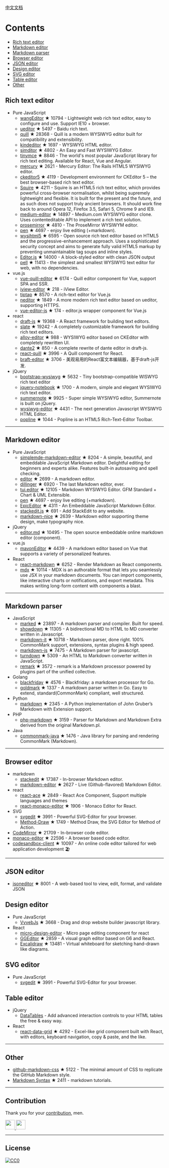
[中文文档](README_zh-CN.md)


# Contents
- [Rich text editor](#Rich-text-editor)
- [Markdown editor](#Markdown-editor)
- [Markdown parser](#Markdown-parser)
- [Browser editor](#Browser-editor)
- [JSON editor](#JSON-editor)
- [Design editor](#Design-editor)
- [SVG editor](#SVG-editor)
- [Table editor](#Table-editor)
- [Other](#Other)



## Rich text editor
- Pure JavaScript
  - [wangEditor](https://github.com/wangeditor-team/wangEditor) ★ 10794 - Lightweight web rich text editor, easy to configure and use. Support IE10 + browser.
  - [ueditor](https://github.com/fex-team/ueditor) ★ 5497 - Baidu rich text.
  - [quill](https://github.com/quilljs/quill) ★ 28368 - Quill is a modern WYSIWYG editor built for compatibility and extensibility.
  - [kindeditor](https://github.com/kindsoft/kindeditor) ★ 1697 - WYSIWYG HTML editor.
  - [simditor](https://github.com/mycolorway/simditor) ★ 4802 - An Easy and Fast WYSIWYG Editor.
  - [tinymce](https://github.com/tinymce/tinymce) ★ 8846 - The world's most popular JavaScript library for rich text editing. Available for React, Vue and Angular.
  - [mercury](https://github.com/jejacks0n/mercury) ★ 2621 - Mercury Editor: The Rails HTML5 WYSIWYG editor.
  - [ckeditor5](https://github.com/ckeditor/ckeditor5) ★ 4119 - Development environment for CKEditor 5 – the best browser-based rich text editor.
  - [Squire](https://github.com/neilj/Squire) ★ 4211 - Squire is an HTML5 rich text editor, which provides powerful cross-browser normalisation, whilst being supremely lightweight and flexible. It is built for the present and the future, and as such does not support truly ancient browsers. It should work fine back to around Opera 12, Firefox 3.5, Safari 5, Chrome 9 and IE9.
  - [medium-editor](https://github.com/yabwe/medium-editor) ★ 14897 - Medium.com WYSIWYG editor clone. Uses contenteditable API to implement a rich text solution.
  - [prosemirror](https://github.com/ProseMirror/prosemirror) ★ 4810 - The ProseMirror WYSIWYM editor.
  - [pen](https://github.com/sofish/pen) ★ 4697 - enjoy live editing (+markdown).
  - [wysihtml5](https://github.com/xing/wysihtml5) ★ 6595 - Open source rich text editor based on HTML5 and the progressive-enhancement approach. Uses a sophisticated security concept and aims to generate fully valid HTML5 markup by preventing unmaintainable tag soups and inline styles.
  - [Editor.js](https://github.com/codex-team/editor.js) ★ 14000 - A block-styled editor with clean JSON output
  - [pell](https://github.com/jaredreich/pell) ★ 11413 - the simplest and smallest WYSIWYG text editor for web, with no dependencies.
- vue.js
  - [vue-quill-editor](https://github.com/surmon-china/vue-quill-editor) ★ 6174 - Quill editor component for Vue, support SPA and SSR.
  - [iview-editor](https://github.com/iview/iview-editor) ★ 218 - iView Editor.
  - [tiptap](https://github.com/heyscrumpy/tiptap) ★ 8570 - A rich-text editor for Vue.js
  - [neditor](https://github.com/notadd/neditor) ★ 1849 - A more modern rich text editor based on ueditor, supporting HTTPS.
  - [vue-editor-js](https://github.com/ChangJoo-Park/vue-editor-js) ★ 174 - editor.js wrapper component for Vue.js
- react
  - [draft-js](https://github.com/facebook/draft-js) ★ 19368 - A React framework for building text editors.
  - [slate](https://github.com/ianstormtaylor/slate) ★ 19242 - A completely customizable framework for building rich text editors.
  - [alloy-editor](https://github.com/liferay/alloy-editor/) ★ 988 - WYSIWYG editor based on CKEditor with completely rewritten UI.
  - [dante2](https://github.com/michelson/dante2) ★ 850 - A complete rewrite of dante editor in draft-js.
  - [react-quill](https://github.com/zenoamaro/react-quill) ★ 3996 - A Quill component for React.
  - [braft-editor](https://github.com/margox/braft-editor) ★ 3706 - 美观易用的React富文本编辑器，基于draft-js开发.
- jQuery
  - [bootstrap-wysiwyg](https://github.com/mindmup/bootstrap-wysiwyg/) ★ 5632 - Tiny bootstrap-compatible WISWYG rich text editor
  - [jquery-notebook](https://github.com/raphaelcruzeiro/jquery-notebook) ★ 1700 - A modern, simple and elegant WYSIWYG rich text editor.
  - [summernote](https://github.com/summernote/summernote) ★ 9925 - Super simple WYSIWYG editor, Summernote is built on jQuery.
  - [wysiwyg-editor](https://github.com/froala/wysiwyg-editor) ★ 4431 - The next generation Javascript WYSIWYG HTML Editor.
  - [popline](https://github.com/kenshin54/popline) ★ 1044 - Popline is an HTML5 Rich-Text-Editor Toolbar.




---


## Markdown editor
- Pure JavaScript
  - [simplemde-markdown-editor](https://github.com/sparksuite/simplemde-markdown-editor) ★ 8204 -  A simple, beautiful, and embeddable JavaScript Markdown editor. Delightful editing for beginners and experts alike. Features built-in autosaving and spell checking.
  - [editor](https://github.com/lepture/editor) ★ 2699 - A markdown editor.
  - [dillinger](https://github.com/joemccann/dillinger) ★ 6920 - The last Markdown editor, ever.
  - [tui.editor](https://github.com/nhnent/tui.editor) ★ 12105 - Markdown WYSIWYG Editor. GFM Standard + Chart & UML Extensible.
  - [pen](https://github.com/sofish/pen) ★ 4697 - enjoy live editing (+markdown).
  - [EpicEditor](https://github.com/OscarGodson/EpicEditor) ★ 4311 - An Embeddable JavaScript Markdown Editor.
  - [stackedit.js](https://github.com/benweet/stackedit.js) ★ 691 - Add StackEdit to any website.
  - [markdown-nice](https://github.com/mdnice/markdown-nice) ★ 2639 - Markdown editor supporting theme design, make typography nice.
- jQuery
  - [editor.md](https://github.com/pandao/editor.md) ★ 10495 - The open source embeddable online markdown editor (component).
- vue.js
  - [mavonEditor](https://github.com/hinesboy/mavonEditor) ★ 4439 - A markdown editor based on Vue that supports a variety of personalized features.
- React
  - [react-markdown](https://github.com/remarkjs/react-markdown) ★ 6252 - Render Markdown as React components.
  - [mdx](https://github.com/mdx-js/mdx) ★ 10114 - MDX is an authorable format that lets you seamlessly use JSX in your markdown documents. You can import components, like interactive charts or notifications, and export metadata. This makes writing long-form content with components a blast.



---




## Markdown parser
- JavaScript
  - [marked](https://github.com/markedjs/marked) ★ 23897 - A markdown parser and compiler. Built for speed.
  - [showdown](https://github.com/showdownjs/showdown) ★ 11305 - A bidirectional MD to HTML to MD converter written in Javascript.
  - [markdown-it](https://github.com/markdown-it/markdown-it) ★ 10718 - Markdown parser, done right. 100% CommonMark support, extensions, syntax plugins & high speed.
  - [markdown-js](https://github.com/evilstreak/markdown-js) ★ 7475 - A Markdown parser for javascript.
  - [turndown](https://github.com/domchristie/turndown) ★ 5309 - An HTML to Markdown converter written in JavaScript.
  - [remark](https://github.com/remarkjs/remark) ★ 3572 - remark is a Markdown processor powered by plugins part of the unified collective.
- Golang
  - [blackfriday](https://github.com/russross/blackfriday) ★ 4576 - Blackfriday: a markdown processor for Go.
  - [goldmark](https://github.com/yuin/goldmark) ★ 1337 - A markdown parser written in Go. Easy to extend, standard(CommonMark) compliant, well structured.
- Python
  - [markdown](https://github.com/Python-Markdown/markdown) ★ 2345 - A Python implementation of John Gruber’s Markdown with Extension support.
- PHP
  - [php-markdown](https://github.com/michelf/php-markdown) ★ 3159 - Parser for Markdown and Markdown Extra derived from the original Markdown.pl.
- Java
  - [commonmark-java](https://github.com/commonmark/commonmark-java) ★ 1476 - Java library for parsing and rendering CommonMark (Markdown).


---



## Browser editor
- markdown
  - [stackedit](https://github.com/benweet/stackedit) ★ 17387 - In-browser Markdown editor.
  - [markdown-editor](https://github.com/jbt/markdown-editor) ★ 2627 - Live (Github-flavored) Markdown Editor.
- react
  - [react-ace](https://github.com/securingsincity/react-ace) ★ 2849 - React Ace Component, Support multiple languages and themes
  - [react-monaco-editor](https://github.com/react-monaco-editor/react-monaco-editor) ★ 1906 - Monaco Editor for React.
- SVG
  - [svgedit](https://github.com/SVG-Edit/svgedit) ★ 3991 - Powerful SVG-Editor for your browser.
  - [Method-Draw](https://github.com/methodofaction/Method-Draw) ★ 1749 - Method Draw, the SVG Editor for Method of Action.
- [CodeMirror](https://github.com/codemirror/CodeMirror) ★ 21709 - In-browser code editor.
- [monaco-editor](https://github.com/Microsoft/monaco-editor) ★ 22596 - A browser based code editor.
- [codesandbox-client](https://github.com/codesandbox/codesandbox-client) ★ 10097 - An online code editor tailored for web application development 🏖️


---


## JSON editor
- [jsoneditor](https://github.com/josdejong/jsoneditor) ★ 8001 - A web-based tool to view, edit, format, and validate JSON


## Design editor
- Pure JavaScript
  - [VvvebJs](https://github.com/givanz/VvvebJs) ★ 3668 - Drag and drop website builder javascript library.
- React
  - [micro-design-editor](https://github.com/xjh22222228/micro-design-editor) - Micro page editing component for react
  - [GGEditor](https://github.com/alibaba/GGEditor) ★ 2859 - A visual graph editor based on G6 and React.
  - [Excalidraw](https://github.com/excalidraw/excalidraw) ★ 13481 - Virtual whiteboard for sketching hand-drawn like diagrams.



## SVG editor
- Pure JavaScript
  - [svgedit](https://github.com/SVG-Edit/svgedit) ★ 3991 - Powerful SVG-Editor for your browser.




## Table editor
- jQuery
  - [DataTables](https://datatables.net/) - Add advanced interaction controls to your HTML tables the free & easy way.
- React
  - [react-data-grid](https://github.com/adazzle/react-data-grid) ★ 4292 - Excel-like grid component built with React, with editors, keyboard navigation, copy & paste, and the like.



---

## Other
- [github-markdown-css](https://github.com/sindresorhus/github-markdown-css) ★ 5122 - The minimal amount of CSS to replicate the GitHub Markdown style.
- [Markdown Syntax](https://github.com/younghz/Markdown) ★ 2411 - markdown tutorials.



---


## Contribution
Thank you for your [contribution](https://github.com/xjh22222228/awesome-web-editor/issues), men.

<a href="https://github.com/1c7/">
  <img src="https://avatars1.githubusercontent.com/u/1804755?s=460&v=4" width="30px" height="30px" />
</a>
<a href="https://github.com/ChangJoo-Park/">
  <img src="https://avatars1.githubusercontent.com/u/1451365?s=460&v=4" width="30px" height="30px" />
</a>


---



## License
[![CC0](http://mirrors.creativecommons.org/presskit/buttons/88x31/svg/cc-zero.svg)](https://creativecommons.org/publicdomain/zero/1.0/)